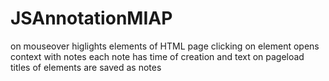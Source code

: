 # JSAnnotationMIAP
on mouseover higlights elements of HTML page
clicking on element opens context with notes
each note has time of creation and text
on pageload titles of elements are saved as notes
